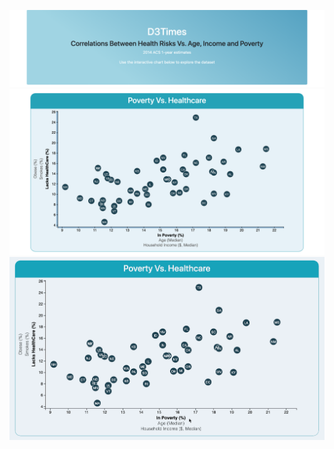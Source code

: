 <p align="center">
  <img src="Screenshots/jumbotron.png">
  <img src="Screenshots/chart.png">
  <img src="Screenshots/data_journalism.gif">
</p>
